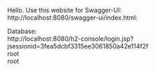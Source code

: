 Hello. Use this website for Swagger-UI:<br/>
http://localhost:8080/swagger-ui/index.html:<br/>

Database:<br/>
http://localhost:8080/h2-console/login.jsp?jsessionid=3fea5dcbf3315ee3061850a42e114f2f<br/>
root<br/>
root<br/>
